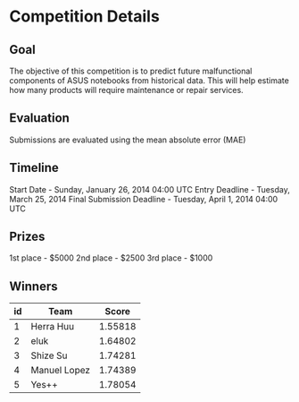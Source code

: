 # Competition Details

## Goal

The objective of this competition is to predict future malfunctional components of ASUS notebooks from historical data. This will help estimate how many products will require maintenance or repair services.

## Evaluation

Submissions are evaluated using the mean absolute error (MAE)

## Timeline

Start Date - Sunday, January 26, 2014 04:00 UTC
Entry Deadline - Tuesday, March 25, 2014
Final Submission Deadline - Tuesday, April 1, 2014 04:00 UTC

## Prizes

1st place - $5000
2nd place - $2500
3rd place - $1000

## Winners

| id  | Team         |  Score  |
| --- | ------------ | :-----: |
| 1   | Herra Huu    | 1.55818 |
| 2   | eluk         | 1.64802 |
| 3   | Shize Su     | 1.74281 |
| 4   | Manuel Lopez | 1.74389 |
| 5   | Yes++        | 1.78054 |
